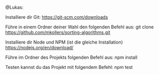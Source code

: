 @Lukas:

Installiere dir Git:
https://git-scm.com/downloads

Führe in einem Ordner deiner Wahl den folgenden Befehl aus:
git clone https://github.com/mkollers/sorting-algorithms.git

Installiere dir Node und NPM (ist die gleiche Installation)
https://nodejs.org/en/download/

Führe im Ordner des Projekts folgenden Befehl aus:
npm install

Testen kannst du das Projekt mit folgendem Befehl:
npm test

